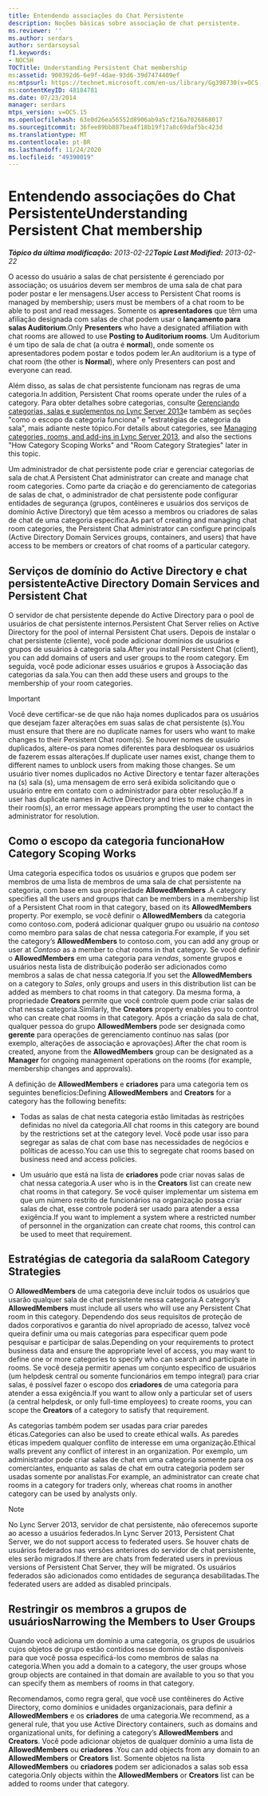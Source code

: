 ```yaml
---
title: Entendendo associações do Chat Persistente
description: Noções básicas sobre associação de chat persistente.
ms.reviewer: ''
ms.author: serdars
author: serdarsoysal
f1.keywords:
- NOCSH
TOCTitle: Understanding Persistent Chat membership
ms:assetid: 900392d6-6e9f-4dae-93d6-39d7474409ef
ms:mtpsurl: https://technet.microsoft.com/en-us/library/Gg398730(v=OCS.15)
ms:contentKeyID: 48184781
ms.date: 07/23/2014
manager: serdars
mtps_version: v=OCS.15
ms.openlocfilehash: 63e0d26ea56552d8906ab9a5cf216a7026868017
ms.sourcegitcommit: 36fee89bb887bea4f18b19f17a8c69daf5bc423d
ms.translationtype: MT
ms.contentlocale: pt-BR
ms.lasthandoff: 11/24/2020
ms.locfileid: "49390019"
---
```

# <a name="understanding-persistent-chat-membership"></a><span data-ttu-id="3f7d6-103">Entendendo associações do Chat Persistente</span><span class="sxs-lookup"><span data-stu-id="3f7d6-103">Understanding Persistent Chat membership</span></span>

<div data-xmlns="http://www.w3.org/1999/xhtml">

<div class="topic" data-xmlns="http://www.w3.org/1999/xhtml" data-msxsl="urn:schemas-microsoft-com:xslt" data-cs="https://msdn.microsoft.com/">

<div data-asp="https://msdn2.microsoft.com/asp">



</div>

<div id="mainSection">

<div id="mainBody"><span data-ttu-id="3f7d6-104">

<span> </span></span><span class="sxs-lookup"><span data-stu-id="3f7d6-104">

<span> </span></span></span>

<span data-ttu-id="3f7d6-105">_**Tópico da última modificação:** 2013-02-22_</span><span class="sxs-lookup"><span data-stu-id="3f7d6-105">_**Topic Last Modified:** 2013-02-22_</span></span>

<span data-ttu-id="3f7d6-106">O acesso do usuário a salas de chat persistente é gerenciado por associação; os usuários devem ser membros de uma sala de chat para poder postar e ler mensagens.</span><span class="sxs-lookup"><span data-stu-id="3f7d6-106">User access to Persistent Chat rooms is managed by membership; users must be members of a chat room to be able to post and read messages.</span></span> <span data-ttu-id="3f7d6-107">Somente os **apresentadores** que têm uma afiliação designada com salas de chat podem usar o **lançamento para salas Auditorium**.</span><span class="sxs-lookup"><span data-stu-id="3f7d6-107">Only **Presenters** who have a designated affiliation with chat rooms are allowed to use **Posting to Auditorium rooms**.</span></span> <span data-ttu-id="3f7d6-108">Um Auditorium é um tipo de sala de chat (a outra é **normal**), onde somente os apresentadores podem postar e todos podem ler.</span><span class="sxs-lookup"><span data-stu-id="3f7d6-108">An auditorium is a type of chat room (the other is **Normal**), where only Presenters can post and everyone can read.</span></span>

<span data-ttu-id="3f7d6-109">Além disso, as salas de chat persistente funcionam nas regras de uma categoria.</span><span class="sxs-lookup"><span data-stu-id="3f7d6-109">In addition, Persistent Chat rooms operate under the rules of a category.</span></span> <span data-ttu-id="3f7d6-110">Para obter detalhes sobre categorias, consulte [Gerenciando categorias, salas e suplementos no Lync Server 2013](lync-server-2013-managing-categories-rooms-and-add-ins.md)e também as seções "como o escopo da categoria funciona" e "estratégias de categoria da sala", mais adiante neste tópico.</span><span class="sxs-lookup"><span data-stu-id="3f7d6-110">For details about categories, see [Managing categories, rooms, and add-ins in Lync Server 2013](lync-server-2013-managing-categories-rooms-and-add-ins.md), and also the sections "How Category Scoping Works" and "Room Category Strategies" later in this topic.</span></span>

<span data-ttu-id="3f7d6-111">Um administrador de chat persistente pode criar e gerenciar categorias de sala de chat.</span><span class="sxs-lookup"><span data-stu-id="3f7d6-111">A Persistent Chat administrator can create and manage chat room categories.</span></span> <span data-ttu-id="3f7d6-112">Como parte da criação e do gerenciamento de categorias de salas de chat, o administrador de chat persistente pode configurar entidades de segurança (grupos, contêineres e usuários dos serviços de domínio Active Directory) que têm acesso a membros ou criadores de salas de chat de uma categoria específica.</span><span class="sxs-lookup"><span data-stu-id="3f7d6-112">As part of creating and managing chat room categories, the Persistent Chat administrator can configure principals (Active Directory Domain Services groups, containers, and users) that have access to be members or creators of chat rooms of a particular category.</span></span>

<div>

## <a name="active-directory-domain-services-and-persistent-chat"></a><span data-ttu-id="3f7d6-113">Serviços de domínio do Active Directory e chat persistente</span><span class="sxs-lookup"><span data-stu-id="3f7d6-113">Active Directory Domain Services and Persistent Chat</span></span>

<span data-ttu-id="3f7d6-114">O servidor de chat persistente depende do Active Directory para o pool de usuários de chat persistente internos.</span><span class="sxs-lookup"><span data-stu-id="3f7d6-114">Persistent Chat Server relies on Active Directory for the pool of internal Persistent Chat users.</span></span> <span data-ttu-id="3f7d6-115">Depois de instalar o chat persistente (cliente), você pode adicionar domínios de usuários e grupos de usuários à categoria sala.</span><span class="sxs-lookup"><span data-stu-id="3f7d6-115">After you install Persistent Chat (client), you can add domains of users and user groups to the room category.</span></span> <span data-ttu-id="3f7d6-116">Em seguida, você pode adicionar esses usuários e grupos à Associação das categorias da sala.</span><span class="sxs-lookup"><span data-stu-id="3f7d6-116">You can then add these users and groups to the membership of your room categories.</span></span>

<div>


> [!IMPORTANT]  
> <span data-ttu-id="3f7d6-117">Você deve certificar-se de que não haja nomes duplicados para os usuários que desejam fazer alterações em suas salas de chat persistente (s).</span><span class="sxs-lookup"><span data-stu-id="3f7d6-117">You must ensure that there are no duplicate names for users who want to make changes to their Persistent Chat room(s).</span></span> <span data-ttu-id="3f7d6-118">Se houver nomes de usuário duplicados, altere-os para nomes diferentes para desbloquear os usuários de fazerem essas alterações.</span><span class="sxs-lookup"><span data-stu-id="3f7d6-118">If duplicate user names exist, change them to different names to unblock users from making those changes.</span></span> <span data-ttu-id="3f7d6-119">Se um usuário tiver nomes duplicados no Active Directory e tentar fazer alterações na (s) sala (s), uma mensagem de erro será exibida solicitando que o usuário entre em contato com o administrador para obter resolução.</span><span class="sxs-lookup"><span data-stu-id="3f7d6-119">If a user has duplicate names in Active Directory and tries to make changes in their room(s), an error message appears prompting the user to contact the administrator for resolution.</span></span>



</div>

</div>

<div>

## <a name="how-category-scoping-works"></a><span data-ttu-id="3f7d6-120">Como o escopo da categoria funciona</span><span class="sxs-lookup"><span data-stu-id="3f7d6-120">How Category Scoping Works</span></span>

<span data-ttu-id="3f7d6-121">Uma categoria especifica todos os usuários e grupos que podem ser membros de uma lista de membros de uma sala de chat persistente na categoria, com base em sua propriedade **AllowedMembers** .</span><span class="sxs-lookup"><span data-stu-id="3f7d6-121">A category specifies all the users and groups that can be members in a membership list of a Persistent Chat room in that category, based on its **AllowedMembers** property.</span></span> <span data-ttu-id="3f7d6-122">Por exemplo, se você definir o **AllowedMembers** da categoria como contoso.com, poderá adicionar qualquer grupo ou usuário na *contoso* como membro para salas de chat nessa categoria.</span><span class="sxs-lookup"><span data-stu-id="3f7d6-122">For example, if you set the category’s **AllowedMembers** to contoso.com, you can add any group or user at *Contoso* as a member to chat rooms in that category.</span></span> <span data-ttu-id="3f7d6-123">Se você definir o **AllowedMembers** em uma categoria para *vendas*, somente grupos e usuários nesta lista de distribuição poderão ser adicionados como membros a salas de chat nessa categoria.</span><span class="sxs-lookup"><span data-stu-id="3f7d6-123">If you set the **AllowedMembers** on a category to *Sales*, only groups and users in this distribution list can be added as members to chat rooms in that category.</span></span> <span data-ttu-id="3f7d6-124">Da mesma forma, a propriedade **Creators** permite que você controle quem pode criar salas de chat nessa categoria.</span><span class="sxs-lookup"><span data-stu-id="3f7d6-124">Similarly, the **Creators** property enables you to control who can create chat rooms in that category.</span></span> <span data-ttu-id="3f7d6-125">Após a criação da sala de chat, qualquer pessoa do grupo **AllowedMembers** pode ser designada como **gerente** para operações de gerenciamento contínuo nas salas (por exemplo, alterações de associação e aprovações).</span><span class="sxs-lookup"><span data-stu-id="3f7d6-125">After the chat room is created, anyone from the **AllowedMembers** group can be designated as a **Manager** for ongoing management operations on the rooms (for example, membership changes and approvals).</span></span>

<span data-ttu-id="3f7d6-126">A definição de **AllowedMembers** e **criadores** para uma categoria tem os seguintes benefícios:</span><span class="sxs-lookup"><span data-stu-id="3f7d6-126">Defining **AllowedMembers** and **Creators** for a category has the following benefits:</span></span>

  - <span data-ttu-id="3f7d6-127">Todas as salas de chat nesta categoria estão limitadas às restrições definidas no nível da categoria.</span><span class="sxs-lookup"><span data-stu-id="3f7d6-127">All chat rooms in this category are bound by the restrictions set at the category level.</span></span> <span data-ttu-id="3f7d6-128">Você pode usar isso para segregar as salas de chat com base nas necessidades de negócios e políticas de acesso.</span><span class="sxs-lookup"><span data-stu-id="3f7d6-128">You can use this to segregate chat rooms based on business need and access policies.</span></span>

  - <span data-ttu-id="3f7d6-129">Um usuário que está na lista de **criadores** pode criar novas salas de chat nessa categoria.</span><span class="sxs-lookup"><span data-stu-id="3f7d6-129">A user who is in the **Creators** list can create new chat rooms in that category.</span></span> <span data-ttu-id="3f7d6-130">Se você quiser implementar um sistema em que um número restrito de funcionários na organização possa criar salas de chat, esse controle poderá ser usado para atender a essa exigência.</span><span class="sxs-lookup"><span data-stu-id="3f7d6-130">If you want to implement a system where a restricted number of personnel in the organization can create chat rooms, this control can be used to meet that requirement.</span></span>

</div>

<div>

## <a name="room-category-strategies"></a><span data-ttu-id="3f7d6-131">Estratégias de categoria da sala</span><span class="sxs-lookup"><span data-stu-id="3f7d6-131">Room Category Strategies</span></span>

<span data-ttu-id="3f7d6-132">O **AllowedMembers** de uma categoria deve incluir todos os usuários que usarão qualquer sala de chat persistente nessa categoria.</span><span class="sxs-lookup"><span data-stu-id="3f7d6-132">A category’s **AllowedMembers** must include all users who will use any Persistent Chat room in this category.</span></span> <span data-ttu-id="3f7d6-133">Dependendo dos seus requisitos de proteção de dados corporativos e garantia do nível apropriado de acesso, talvez você queira definir uma ou mais categorias para especificar quem pode pesquisar e participar de salas.</span><span class="sxs-lookup"><span data-stu-id="3f7d6-133">Depending on your requirements to protect business data and ensure the appropriate level of access, you may want to define one or more categories to specify who can search and participate in rooms.</span></span> <span data-ttu-id="3f7d6-134">Se você deseja permitir apenas um conjunto específico de usuários (um helpdesk central ou somente funcionários em tempo integral) para criar salas, é possível fazer o escopo dos **criadores** de uma categoria para atender a essa exigência.</span><span class="sxs-lookup"><span data-stu-id="3f7d6-134">If you want to allow only a particular set of users (a central helpdesk, or only full-time employees) to create rooms, you can scope the **Creators** of a category to satisfy that requirement.</span></span>

<span data-ttu-id="3f7d6-135">As categorias também podem ser usadas para criar paredes éticas.</span><span class="sxs-lookup"><span data-stu-id="3f7d6-135">Categories can also be used to create ethical walls.</span></span> <span data-ttu-id="3f7d6-136">As paredes éticas impedem qualquer conflito de interesse em uma organização.</span><span class="sxs-lookup"><span data-stu-id="3f7d6-136">Ethical walls prevent any conflict of interest in an organization.</span></span> <span data-ttu-id="3f7d6-137">Por exemplo, um administrador pode criar salas de chat em uma categoria somente para os comerciantes, enquanto as salas de chat em outra categoria podem ser usadas somente por analistas.</span><span class="sxs-lookup"><span data-stu-id="3f7d6-137">For example, an administrator can create chat rooms in a category for traders only, whereas chat rooms in another category can be used by analysts only.</span></span>

<div>


> [!NOTE]  
> <span data-ttu-id="3f7d6-138">No Lync Server 2013, servidor de chat persistente, não oferecemos suporte ao acesso a usuários federados.</span><span class="sxs-lookup"><span data-stu-id="3f7d6-138">In Lync Server 2013, Persistent Chat Server, we do not support access to federated users.</span></span> <span data-ttu-id="3f7d6-139">Se houver chats de usuários federados nas versões anteriores do servidor de chat persistente, eles serão migrados.</span><span class="sxs-lookup"><span data-stu-id="3f7d6-139">If there are chats from federated users in previous versions of Persistent Chat Server, they will be migrated.</span></span> <span data-ttu-id="3f7d6-140">Os usuários federados são adicionados como entidades de segurança desabilitadas.</span><span class="sxs-lookup"><span data-stu-id="3f7d6-140">The federated users are added as disabled principals.</span></span>



</div>

</div>

<div>

## <a name="narrowing-the-members-to-user-groups"></a><span data-ttu-id="3f7d6-141">Restringir os membros a grupos de usuários</span><span class="sxs-lookup"><span data-stu-id="3f7d6-141">Narrowing the Members to User Groups</span></span>

<span data-ttu-id="3f7d6-142">Quando você adiciona um domínio a uma categoria, os grupos de usuários cujos objetos de grupo estão contidos nesse domínio estão disponíveis para que você possa especificá-los como membros de salas na categoria.</span><span class="sxs-lookup"><span data-stu-id="3f7d6-142">When you add a domain to a category, the user groups whose group objects are contained in that domain are available to you so that you can specify them as members of rooms in that category.</span></span>

<span data-ttu-id="3f7d6-143">Recomendamos, como regra geral, que você use contêineres do Active Directory, como domínios e unidades organizacionais, para definir a **AllowedMembers** e os **criadores** de uma categoria.</span><span class="sxs-lookup"><span data-stu-id="3f7d6-143">We recommend, as a general rule, that you use Active Directory containers, such as domains and organizational units, for defining a category’s **AllowedMembers** and **Creators**.</span></span> <span data-ttu-id="3f7d6-144">Você pode adicionar objetos de qualquer domínio a uma lista de **AllowedMembers** ou **criadores** .</span><span class="sxs-lookup"><span data-stu-id="3f7d6-144">You can add objects from any domain to an **AllowedMembers** or **Creators** list.</span></span> <span data-ttu-id="3f7d6-145">Somente objetos na lista **AllowedMembers** ou **criadores** podem ser adicionados a salas sob essa categoria.</span><span class="sxs-lookup"><span data-stu-id="3f7d6-145">Only objects within the **AllowedMembers** or **Creators** list can be added to rooms under that category.</span></span>

<span data-ttu-id="3f7d6-146"></div>

</div>

<span> </span>

</div>

</div>

</span><span class="sxs-lookup"><span data-stu-id="3f7d6-146"></div>

</div>

<span> </span>

</div>

</div>

</span></span></div>

